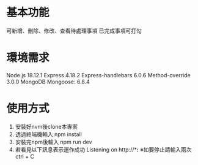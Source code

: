 # 基本功能

可新增、刪除、修改、查看待處理事項
已完成事項可打勾


# 環境需求

Node.js 18.12.1
Express 4.18.2
Express-handlebars 6.0.6
Method-override 3.0.0
MongoDB
Mongoose: 6.8.4


# 使用方式

1. 安裝好nvm後clone本專案
2. 透過終端機輸入
npm install
3. 安裝完npm後輸入
npm run dev
4. 若看見以下訊息表示運作成功
Listening on http://*******:******
※如要停止請輸入兩次 ctrl + C
